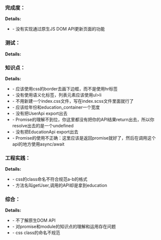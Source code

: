 ### 完成度：


__Details:__

- \- 没有实现通过原生JS DOM API更新页面的功能

### 测试：


__Details:__



### 知识点：


__Details:__

- \- 应该使用css的border去画下边框，而不是使用hr标签
- \- 没有使用语义化标签，列表元素应该使用ul>li
- \- 不用新建一个index.css文件，写在index.scss文件里面就行了
- \- 应该给年份和education_container一个宽度
- \- 没有把UserApi export出去
- \- Promise的理解不到位，你这里都没有把你的API结果return出去，所以你resolve出去的是一个undefined
- \- 没有把EducationApi export出去
- \- Promise的使用不正确：这里应该是返回promise就好了，然后在调用这个api的地方使用async/await

### 工程实践：


__Details:__

- \- css的class命名不符合规范a-b的格式
- \- 方法名叫getUser,调用的API却是拿到education

### 综合：


__Details:__

- \- 不了解原生DOM API
- \- 对promise和module的知识点的理解和运用存在问题
- \- css class的命名不规范

